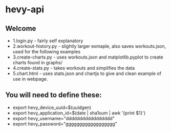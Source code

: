 # hevy-api

## Welcome

- 1.login.py  - fairly self explanatory
- 2.workout-history.py - slightly larger exmaple, also saves workouts.json, used for the following examples
- 3.create-charts.py - uses workouts.json and matplotlib.pyplot to create charts found in graphs/
- 4.create-stats.py - takes workouts and simplifies the data 
- 5.chart.html - uses stats.json and chartjs to give and clean example of use in webpage.

## You will need to define these:

- export hevy_device_uuid=$(uuidgen)
- export hevy_application_id=$(date | sha1sum | awk '{print $1}')
- export hevy_username="ddddddddddddddddd"
- export hevy_password="gggggggggggggggggg"